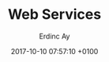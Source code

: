 ---
layout: post
title:  Web Services
date:   2017-10-10 07:57:10 +0100
description: Web Services
img: post-web.jpg # Add image post (optional)
tags: [Blog, Web]
author: Erdinc Ay # Add name author (optional)
---